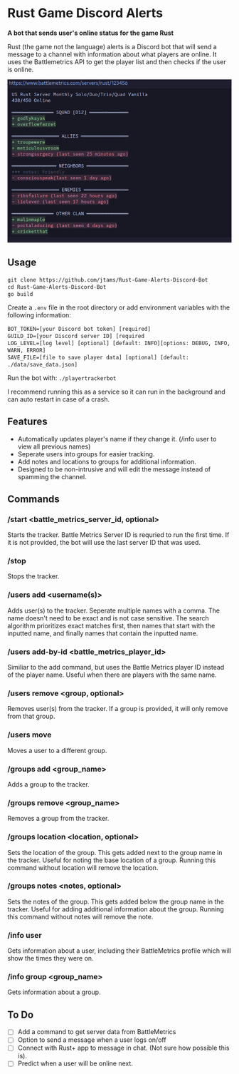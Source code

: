 # Rust Game Discord Alerts

**A bot that sends user's online status for the game Rust**

Rust (the game not the language) alerts is a Discord bot that will send a message to a channel with information about what players are online. It uses the Battlemetrics API to get the player list and then checks if the user is online.

![Tracker Message](./screenshot1.png)

## Usage

```
git clone https://github.com/jtams/Rust-Game-Alerts-Discord-Bot
cd Rust-Game-Alerts-Discord-Bot
go build
```

Create a `.env` file in the root directory or add environment variables with the following information:

```env
BOT_TOKEN=[your Discord bot token] [required]
GUILD_ID=[your Discord server ID] [required
LOG_LEVEL=[log level] [optional] [default: INFO][options: DEBUG, INFO, WARN, ERROR]
SAVE_FILE=[file to save player data] [optional] [default: ./data/save_data.json]
```

Run the bot with:
`./playertrackerbot`

I recommend running this as a service so it can run in the background and can auto restart in case of a crash.

## Features

- Automatically updates player's name if they change it. (/info user <username> to view all previous names)
- Seperate users into groups for easier tracking.
- Add notes and locations to groups for additional information.
- Designed to be non-intrusive and will edit the message instead of spamming the channel.

## Commands

### /start <battle_metrics_server_id, optional>

Starts the tracker. Battle Metrics Server ID is requried to run the first time. If it is not provided, the bot will use the last server ID that was used.

### /stop

Stops the tracker.

### /users add <username(s)> <group>

Adds user(s) to the tracker. Seperate multiple names with a comma. The name doesn't need to be exact and is not case sensitive. The search algorithm prioritizes exact matches first, then names that start with the inputted name, and finally names that contain the inputted name.

### /users add-by-id <battle_metrics_player_id> <group>

Similiar to the add command, but uses the Battle Metrics player ID instead of the player name. Useful when there are players with the same name.

### /users remove <username> <group, optional>

Removes user(s) from the tracker. If a group is provided, it will only remove from that group.

### /users move <username> <group>

Moves a user to a different group.

### /groups add <group_name>

Adds a group to the tracker.

### /groups remove <group_name>

Removes a group from the tracker.

### /groups location <location, optional>

Sets the location of the group. This gets added next to the group name in the tracker. Useful for noting the base location of a group. Running this command without location will remove the location.

### /groups notes <notes, optional>

Sets the notes of the group. This gets added below the group name in the tracker. Useful for adding additional information about the group. Running this command without notes will remove the note.

### /info user <username>

Gets information about a user, including their BattleMetrics profile which will show the times they were on.

### /info group <group_name>

Gets information about a group.

## To Do

- [ ] Add a command to get server data from BattleMetrics
- [ ] Option to send a message when a user logs on/off
- [ ] Connect with Rust+ app to message in chat. (Not sure how possible this is).
- [ ] Predict when a user will be online next.
